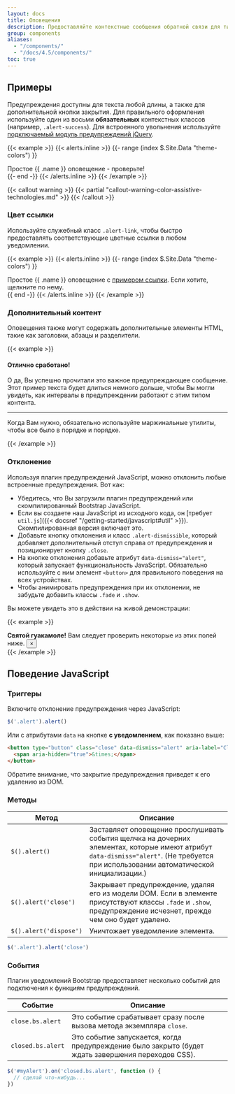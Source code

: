 ```yaml
---
layout: docs
title: Оповещения
description: Предоставляйте контекстные сообщения обратной связи для типичных действий пользователя с помощью нескольких доступных и гибких предупреждающих сообщений.
group: components
aliases:
  - "/components/"
  - "/docs/4.5/components/"
toc: true
---
```


## Примеры

Предупреждения доступны для текста любой длины, а также для дополнительной кнопки закрытия. Для правильного оформления используйте один из восьми **обязательных** контекстных классов (например, `.alert-success`). Для встроенного увольнения используйте [подключаемый модуль предупреждений jQuery](#отклонение).

{{< example >}}
{{< alerts.inline >}}
{{- range (index $.Site.Data "theme-colors") }}
<div class="alert alert-{{ .name }}" role="alert">
  Простое {{ .name }} оповещение - проверьте!
</div>{{- end -}}
{{< /alerts.inline >}}
{{< /example >}}

{{< callout warning >}}
{{< partial "callout-warning-color-assistive-technologies.md" >}}
{{< /callout >}}

### Цвет ссылки

Используйте служебный класс `.alert-link`, чтобы быстро предоставлять соответствующие цветные ссылки в любом уведомлении.

{{< example >}}
{{< alerts.inline >}}
{{- range (index $.Site.Data "theme-colors") }}
<div class="alert alert-{{ .name }}" role="alert">
  Простое {{ .name }} оповещение с <a href="#" class="alert-link">примером ссылки</a>. Если хотите, щелкните по нему.
</div>{{ end -}}
{{< /alerts.inline >}}
{{< /example >}}

### Дополнительный контент

Оповещения также могут содержать дополнительные элементы HTML, такие как заголовки, абзацы и разделители.

{{< example >}}
<div class="alert alert-success" role="alert">
  <h4 class="alert-heading">Отлично сработано!</h4>
  <p>О да, Вы успешно прочитали это важное предупреждающее сообщение. Этот пример текста будет длиться немного дольше, чтобы Вы могли увидеть, как интервалы в предупреждении работают с этим типом контента.</p>
  <hr>
  <p class="mb-0">Когда Вам нужно, обязательно используйте маржинальные утилиты, чтобы все было в порядке и порядке.</p>
</div>
{{< /example >}}


### Отклонение

Используя плагин предупреждений JavaScript, можно отклонить любые встроенные предупреждения. Вот как:

- Убедитесь, что Вы загрузили плагин предупреждений или скомпилированный Bootstrap JavaScript.
- Если вы создаете наш JavaScript из исходного кода, он [требует `util.js`]({{< docsref "/getting-started/javascript#util" >}}). Скомпилированная версия включает это.
- Добавьте кнопку отклонения и класс `.alert-dismissible`, который добавляет дополнительный отступ справа от предупреждения и позиционирует кнопку `.close`.
- На кнопке отклонения добавьте атрибут `data-dismiss="alert"`, который запускает функциональность JavaScript. Обязательно используйте с ним элемент `<button>` для правильного поведения на всех устройствах.
- Чтобы анимировать предупреждения при их отклонении, не забудьте добавить классы `.fade` и `.show`.

Вы можете увидеть это в действии на живой демонстрации:

{{< example >}}
<div class="alert alert-warning alert-dismissible fade show" role="alert">
  <strong>Святой гуакамоле!</strong> Вам следует проверить некоторые из этих полей ниже.
  <button type="button" class="close" data-dismiss="alert" aria-label="Close">
    <span aria-hidden="true">&times;</span>
  </button>
</div>
{{< /example >}}

## Поведение JavaScript

### Триггеры

Включите отклонение предупреждения через JavaScript:

```js
$('.alert').alert()
```

Или с атрибутами `data` на кнопке **с уведомлением**, как показано выше:

```html
<button type="button" class="close" data-dismiss="alert" aria-label="Close">
  <span aria-hidden="true">&times;</span>
</button>
```

Обратите внимание, что закрытие предупреждения приведет к его удалению из DOM.

### Методы

| Метод | Описание |
| --- | --- |
| `$().alert()` | Заставляет оповещение прослушивать события щелчка на дочерних элементах, которые имеют атрибут `data-dismiss="alert"`. (Не требуется при использовании автоматической инициализации.) |
| `$().alert('close')` | Закрывает предупреждение, удаляя его из модели DOM. Если в элементе присутствуют классы `.fade` и `.show`, предупреждение исчезнет, прежде чем оно будет удалено. |
| `$().alert('dispose')` | Уничтожает уведомление элемента. |

```js
$('.alert').alert('close')
```

### События

Плагин уведомлений Bootstrap предоставляет несколько событий для подключения к функциям предупреждений.

| Событие | Описание |
| --- | --- |
| `close.bs.alert` | Это событие срабатывает сразу после вызова метода экземпляра `close`. |
| `closed.bs.alert` | Это событие запускается, когда предупреждение было закрыто (будет ждать завершения переходов CSS). |

```js
$('#myAlert').on('closed.bs.alert', function () {
  // сделай что-нибудь...
})
```

